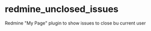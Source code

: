 redmine_unclosed_issues
=======================

Redmine "My Page" plugin to show issues to close bu current user
